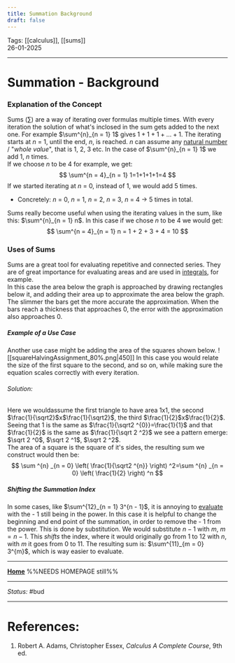 ```yaml
---
title: Summation Background
draft: false
---
```

Tags: [[calculus]], [[sums]] <br>26-01-2025

---
# Summation -  Background
### Explanation of the Concept
Sums ($\sum$) are a way of iterating over formulas multiple times. With every iteration the solution of what's inclosed in the sum gets added to the next one. For example $\sum^{n}_{n = 1} 1$ gives $1+1+1+...+1$. The iterating starts at $n$ = 1, until the end, $n$, is reached. $n$ can assume any [natural number](https://en.wikipedia.org/wiki/Natural_number) / "_whole value_", that is 1, 2, 3 etc. In the case of $\sum^{n}_{n = 1} 1$ we add 1, $n$ times. <br>If we choose $n$ to be 4 for example, we get:
$$
\sum^{n = 4}_{n = 1} 1=1+1+1+1=4
$$
If we started iterating at $n$ = 0, instead of 1, we would add 5 times.
- Concretely: $n$ = 0, $n$ = 1, $n$ = 2, $n$ = 3, $n$ = 4 $\rightarrow$ 5 times in total.

Sums really become useful when using the iterating values in the sum, like this: $\sum^{n}_{n = 1} n$. In this case if we chose $n$ to be 4 we would get:
$$
\sum^{n = 4}_{n = 1} n = 1 + 2 + 3 + 4 = 10
$$

### Uses of Sums
Sums are a great tool for evaluating repetitive and connected series. They are of great importance for evaluating areas and are used in [integrals](integration%20and%20techniques), for example. <br>In this case the area below the graph is approached by drawing rectangles below it, and adding their area up to approximate the area below the graph. The slimmer the bars get the more accurate the approximation. When the bars reach a thickness that approaches 0, the error with the approximation also approaches 0. 
##### Example of a Use Case
Another use case might be adding the area of the squares shown below.
![[squareHalvingAssignment_80%.png|450]]
In this case you would relate the size of the first square to the second, and so on, while making sure the equation scales correctly with every iteration.
###### Solution:
Here we wouldassume the first triangle to have area $1$x$1$, the second $\frac{1}{\sqrt2}$x$\frac{1}{\sqrt2}$, the third $\frac{1}{2}$x$\frac{1}{2}$. <br>Seeing that $1$ is the same as $\frac{1}{\sqrt2 ^{0}}=\frac{1}{1}$ and that $\frac{1}{2}$ is the same as $\frac{1}{\sqrt 2 ^2}$ we see a pattern emerge: <br>$\sqrt 2 ^0$, $\sqrt 2 ^1$, $\sqrt 2 ^2$. <br>The area of a square is the square of it's sides, the resulting sum we construct would then be:
$$
\sum ^{n} _{n = 0} \left( \frac{1}{\sqrt2 ^{n}} \right) ^2=\sum ^{n} _{n = 0} \left( \frac{1}{2} \right) ^n
$$

##### Shifting the Summation Index
In some cases, like $\sum^{12}_{n = 1} 3^{n - 1}$, it is annoying to [evaluate](evaluating%20infinite%20series) with the - 1 still being in the power. In this case it is helpful to change the beginning and end point of the summation, in order to remove the - 1 from the power. This is done by substitution. We would substitute $n-1$ with $m$, $m = n - 1$. This _shifts_ the index, where it would originally go from 1 to 12 with $n$, with $m$ it goes from 0 to 11. The resulting sum is: $\sum^{11}_{m = 0} 3^{m}$, which is way easier to evaluate.












---
__[Home]()__ %%NEEDS HOMEPAGE still%%

---
_Status:_ #bud

---
# References:
1. Robert A. Adams, Christopher Essex, _Calculus A Complete Course_, 9th ed.